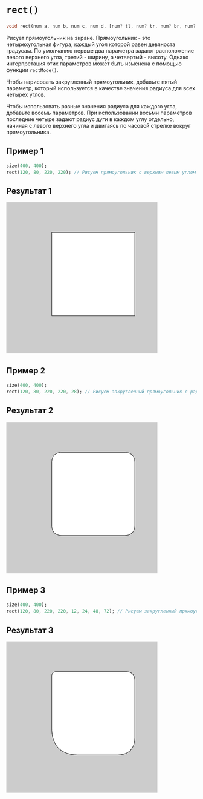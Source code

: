 # `rect()`

```dart
void rect(num a, num b, num c, num d, [num? tl, num? tr, num? br, num? bl])
```

Рисует прямоугольник на экране. Прямоугольник - это четырехугольная фигура, каждый угол которой равен девяноста градусам. По умолчанию первые два параметра задают расположение левого верхнего угла, третий - ширину, а четвертый - высоту. Однако интерпретация этих параметров может быть изменена с помощью функции `rectMode()`.

Чтобы нарисовать закругленный прямоугольник, добавьте пятый параметр, который используется в качестве значения радиуса для всех четырех углов.

Чтобы использовать разные значения радиуса для каждого угла, добавьте восемь параметров. При использовании восьми параметров последние четыре задают радиус дуги в каждом углу отдельно, начиная с левого верхнего угла и двигаясь по часовой стрелке вокруг прямоугольника.

## Пример 1

```dart
size(400, 400);
rect(120, 80, 220, 220); // Рисуем прямоугольник с верхним левым углом в (120, 80) и размерами 220x220
```

## Результат 1

<img src="/_images/rect_1.png" width="400" height="400" />

## Пример 2

```dart
size(400, 400);
rect(120, 80, 220, 220, 28); // Рисуем закругленный прямоугольник с радиусом 28
```

## Результат 2

<img src="/_images/rect_2.png" width="400" height="400" />

## Пример 3

```dart
size(400, 400);
rect(120, 80, 220, 220, 12, 24, 48, 72); // Рисуем закругленный прямоугольник с разными радиусами для каждого угла
```

## Результат 3

<img src="/_images/rect_3.png" width="400" height="400" />
